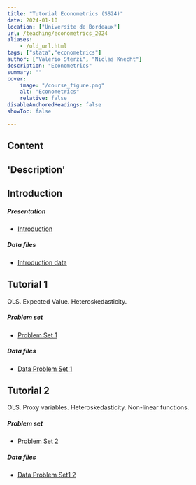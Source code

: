 ```yaml
---
title: "Tutorial Econometrics (SS24)" 
date: 2024-01-10
location: ["Universite de Bordeaux"]
url: /teaching/econometrics_2024
aliases:
    - /old_url.html
tags: ["stata","econometrics"]
author: ["Valerio Sterzi", "Niclas Knecht"]
description: "Econometrics" 
summary: ""
cover:
    image: "/course_figure.png"
    alt: "Econometrics"
    relative: false
disableAnchoredHeadings: false
showToc: false

---
```


## Content

'Description'
---

## Introduction

##### Presentation

- [Introduction](/econometrics_2024_presentation_introduction.pdf)

##### Data files

- [Introduction data](/data/econometrics_2024/auto.dta)


## Tutorial 1

OLS. Expected Value. Heteroskedasticity. 

##### Problem set

- [Problem Set 1](/econometrics_2024_ps1.pdf)


##### Data files

- [Data Problem Set 1](/econometrics_2024_td1_data.zip)



## Tutorial 2

OLS. Proxy variables. Heteroskedasticity. Non-linear functions.

##### Problem set

- [Problem Set 2](/econometrics_2024_ps2.pdf)


##### Data files

- [Data Problem Set1 2](/econometrics_2024_td2_data.zip)


